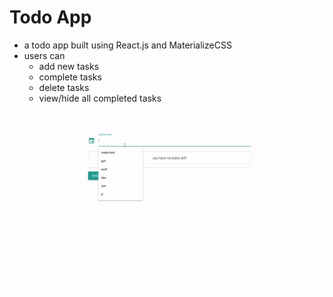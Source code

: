 # Todo App

* a todo app built using React.js and MaterializeCSS
* users can 
	* add new tasks
	* complete tasks
	* delete tasks
	* view/hide all completed tasks

![alt test](demo.gif)